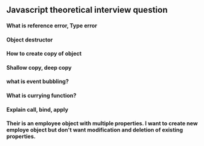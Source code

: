## Javascript theoretical interview question

#### What is reference error, Type error

#### Object destructor

#### How to create copy of object

#### Shallow copy, deep copy

#### what is event bubbling?

#### What is currying function?

#### Explain call, bind, apply

#### Their is an employee object with multiple properties. I want to create new employe object but don't want modification and deletion of existing properties.